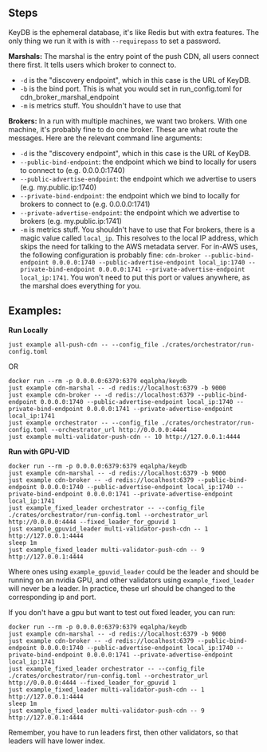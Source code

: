 Steps
---------------

KeyDB is the ephemeral database, it's like Redis but with extra features. The only thing we run it with is with `--requirepass` to set a password.

**Marshals:**
The marshal is the entry point of the push CDN, all users connect there first. It tells users which broker to connect to.

- `-d` is the "discovery endpoint", which in this case is the URL of KeyDB.
- `-b` is the bind port. This is what you would set in run_config.toml for cdn_broker_marshal_endpoint
- `-m` is metrics stuff. You shouldn't have to use that


**Brokers:**
In a run with multiple machines, we want two brokers. With one machine, it's probably fine to do one broker. These are what route the messages. Here are the relevant command line arguments:

- `-d` is the "discovery endpoint", which in this case is the URL of KeyDB.
- `--public-bind-endpoint`: the endpoint which we bind to locally for users to connect to (e.g. 0.0.0.0:1740)
- `--public-advertise-endpoint`: the endpoint which we advertise to users (e.g. my.public.ip:1740)
- `--private-bind-endpoint`: the endpoint which we bind to locally for brokers to connect to (e.g. 0.0.0.0:1741)
- `--private-advertise-endpoint`: the endpoint which we advertise to brokers (e.g. my.public.ip:1741)
- `-m` is metrics stuff. You shouldn't have to use that
For brokers, there is a magic value called `local_ip`. This resolves to the local IP address, which skips the need for talking to the AWS metadata server. For in-AWS uses, the following configuration is probably fine:
`cdn-broker --public-bind-endpoint 0.0.0.0:1740 --public-advertise-endpoint local_ip:1740 --private-bind-endpoint 0.0.0.0:1741 --private-advertise-endpoint local_ip:1741`. You won't need to put this port or values anywhere, as the marshal does everything for you.

Examples:
---------------

**Run Locally** 

`just example all-push-cdn -- --config_file ./crates/orchestrator/run-config.toml`

OR

```
docker run --rm -p 0.0.0.0:6379:6379 eqalpha/keydb
just example cdn-marshal -- -d redis://localhost:6379 -b 9000
just example cdn-broker -- -d redis://localhost:6379 --public-bind-endpoint 0.0.0.0:1740 --public-advertise-endpoint local_ip:1740 --private-bind-endpoint 0.0.0.0:1741 --private-advertise-endpoint local_ip:1741
just example orchestrator -- --config_file ./crates/orchestrator/run-config.toml --orchestrator_url http://0.0.0.0:4444
just example multi-validator-push-cdn -- 10 http://127.0.0.1:4444
```

**Run with GPU-VID** 
```
docker run --rm -p 0.0.0.0:6379:6379 eqalpha/keydb
just example cdn-marshal -- -d redis://localhost:6379 -b 9000
just example cdn-broker -- -d redis://localhost:6379 --public-bind-endpoint 0.0.0.0:1740 --public-advertise-endpoint local_ip:1740 --private-bind-endpoint 0.0.0.0:1741 --private-advertise-endpoint local_ip:1741
just example_fixed_leader orchestrator -- --config_file ./crates/orchestrator/run-config.toml --orchestrator_url http://0.0.0.0:4444 --fixed_leader_for_gpuvid 1
just example_gpuvid_leader multi-validator-push-cdn -- 1 http://127.0.0.1:4444
sleep 1m
just example_fixed_leader multi-validator-push-cdn -- 9 http://127.0.0.1:4444
```

Where ones using `example_gpuvid_leader` could be the leader and should be running on an nvidia GPU, and other validators using `example_fixed_leader` will never be a leader. In practice, these url should be changed to the corresponding ip and port.


If you don't have a gpu but want to test out fixed leader, you can run:
```
docker run --rm -p 0.0.0.0:6379:6379 eqalpha/keydb
just example cdn-marshal -- -d redis://localhost:6379 -b 9000
just example cdn-broker -- -d redis://localhost:6379 --public-bind-endpoint 0.0.0.0:1740 --public-advertise-endpoint local_ip:1740 --private-bind-endpoint 0.0.0.0:1741 --private-advertise-endpoint local_ip:1741
just example_fixed_leader orchestrator -- --config_file ./crates/orchestrator/run-config.toml --orchestrator_url http://0.0.0.0:4444 --fixed_leader_for_gpuvid 1
just example_fixed_leader multi-validator-push-cdn -- 1 http://127.0.0.1:4444
sleep 1m
just example_fixed_leader multi-validator-push-cdn -- 9 http://127.0.0.1:4444
```

Remember, you have to run leaders first, then other validators, so that leaders will have lower index.
